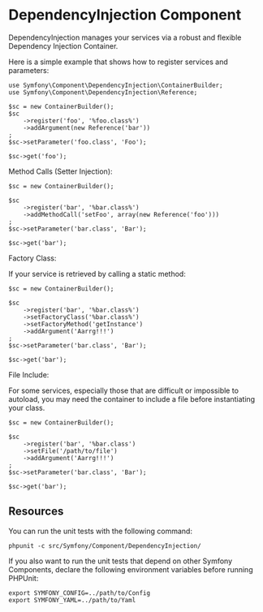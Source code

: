 DependencyInjection Component
=============================

DependencyInjection manages your services via a robust and flexible Dependency
Injection Container.

Here is a simple example that shows how to register services and parameters:

    use Symfony\Component\DependencyInjection\ContainerBuilder;
    use Symfony\Component\DependencyInjection\Reference;

    $sc = new ContainerBuilder();
    $sc
        ->register('foo', '%foo.class%')
        ->addArgument(new Reference('bar'))
    ;
    $sc->setParameter('foo.class', 'Foo');

    $sc->get('foo');

Method Calls (Setter Injection):

    $sc = new ContainerBuilder();

    $sc
        ->register('bar', '%bar.class%')
        ->addMethodCall('setFoo', array(new Reference('foo')))
    ;
    $sc->setParameter('bar.class', 'Bar');

    $sc->get('bar');

Factory Class:

If your service is retrieved by calling a static method:

    $sc = new ContainerBuilder();

    $sc
        ->register('bar', '%bar.class%')
        ->setFactoryClass('%bar.class%')
        ->setFactoryMethod('getInstance')
        ->addArgument('Aarrg!!!')
    ;
    $sc->setParameter('bar.class', 'Bar');

    $sc->get('bar');

File Include:

For some services, especially those that are difficult or impossible to 
autoload, you may need the container to include a file before 
instantiating your class.

    $sc = new ContainerBuilder();

    $sc
        ->register('bar', '%bar.class')
        ->setFile('/path/to/file')
        ->addArgument('Aarrg!!!')
    ;
    $sc->setParameter('bar.class', 'Bar');

    $sc->get('bar');

Resources
---------

You can run the unit tests with the following command:

    phpunit -c src/Symfony/Component/DependencyInjection/

If you also want to run the unit tests that depend on other Symfony
Components, declare the following environment variables before running
PHPUnit:

    export SYMFONY_CONFIG=../path/to/Config
    export SYMFONY_YAML=../path/to/Yaml
